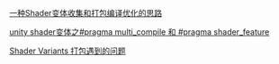 [一种Shader变体收集和打包编译优化的思路](https://blog.uwa4d.com/archives/USparkle_Shadervariant.html)

[unity shader变体之#pragma multi_compile 和 #pragma shader_feature](https://blog.csdn.net/qq_17347313/article/details/106872268)

[Shader Variants 打包遇到的问题](https://my.oschina.net/u/4334671/blog/3659425)